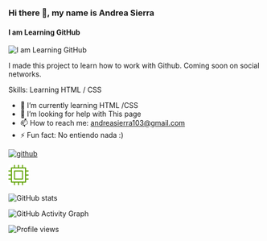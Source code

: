 ### Hi there 👋, my name is Andrea Sierra
#### I am Learning GitHub
![I am Learning GitHub](https://ANDREASIERRA55.github.io/github-profile-readme-generator/images/banner.png)

I made this project to learn how to work with Github.
Coming soon on social networks.

Skills: Learning HTML / CSS

- 🌱 I’m currently learning HTML /CSS 
- 🤔 I’m looking for help with This page 
- 📫 How to reach me: andreasierra103@gmail.com 
- ⚡ Fun fact: No entiendo nada :) 


[<img src='https://cdn.jsdelivr.net/npm/simple-icons@3.0.1/icons/github.svg' alt='github' height='40'>](https://github.com/ANDREASIERRA55)  

<a href='https://docs.github.com/en/developers'><img src='https://raw.githubusercontent.com/acervenky/animated-github-badges/master/assets/devbadge.gif' width='40' height='40'></a> 

![GitHub stats](https://github-readme-stats.vercel.app/api?username=ANDREASIERRA55&show_icons=true&count_private=true)  

![GitHub Activity Graph](https://activity-graph.herokuapp.com/graph?username=ANDREASIERRA55)  

![Profile views](https://gpvc.arturio.dev/ANDREASIERRA55)  
